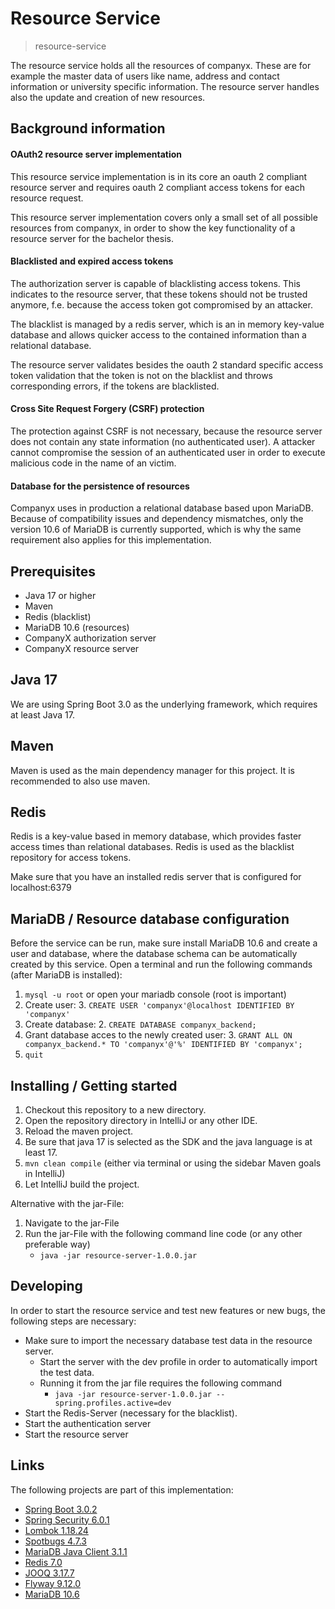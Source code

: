# Resource Service

> resource-service

The resource service holds all the resources of companyx.
These are for example the master data of users like name, address and contact information or
university specific information.
The resource server handles also the update and creation of new resources.

## Background information

#### OAuth2 resource server implementation

This resource service implementation is in its core an oauth 2 compliant resource server
and requires oauth 2 compliant access tokens for each resource request.

This resource server implementation covers only a small set of all possible resources from companyx,
in order to show the key functionality of a resource server for the bachelor thesis.

#### Blacklisted and expired access tokens

The authorization server is capable of blacklisting access tokens.
This indicates to the resource server, that these tokens should not be trusted anymore, f.e. because the access token
got compromised
by an attacker.

The blacklist is managed by a redis server, which is an in memory key-value database and allows
quicker access to the contained information than a relational database.

The resource server validates besides the oauth 2 standard specific access token validation
that the token is not on the blacklist and throws corresponding errors, if the tokens are blacklisted.

#### Cross Site Request Forgery (CSRF) protection

The protection against CSRF is not necessary, because the resource server does not contain
any state information (no authenticated user).
A attacker cannot compromise the session of an authenticated user in order to execute
malicious code in the name of an victim.

#### Database for the persistence of resources

Companyx uses in production a relational database based upon MariaDB.
Because of compatibility issues and dependency mismatches, only the version 10.6 of MariaDB is
currently supported, which is why the same requirement also applies for this implementation.

## Prerequisites

* Java 17 or higher
* Maven
* Redis (blacklist)
* MariaDB 10.6 (resources)
* CompanyX authorization server
* CompanyX resource server

## Java 17

We are using Spring Boot 3.0 as the underlying framework, which requires at least Java 17.

## Maven

Maven is used as the main dependency manager for this project.
It is recommended to also use maven.

## Redis

Redis is a key-value based in memory database, which provides faster access times than relational databases.
Redis is used as the blacklist repository for access tokens.

Make sure that you have an installed redis server that is configured for localhost:6379

## MariaDB / Resource database configuration

Before the service can be run, make sure install MariaDB 10.6 and create a
user and database, where the database schema can be automatically created by this service.
Open a terminal and run the following commands (after MariaDB is installed):

1. `mysql -u root` or open your mariadb console (root is important)
2. Create user:
    3. `CREATE USER 'companyx'@localhost IDENTIFIED BY 'companyx'`
4. Create database:
    2. `CREATE DATABASE companyx_backend;`
3. Grant database acces to the newly created user:
    3. `GRANT ALL ON companyx_backend.* TO 'companyx'@'%' IDENTIFIED BY 'companyx';`
4. `quit`

## Installing / Getting started

1. Checkout this repository to a new directory.
2. Open the repository directory in IntelliJ or any other IDE.
3. Reload the maven project.
4. Be sure that java 17 is selected as the SDK and the java language is at least 17.
5. `mvn clean compile` (either via terminal or using the sidebar Maven goals in IntelliJ)
6. Let IntelliJ build the project.

Alternative with the jar-File:
1. Navigate to the jar-File
2. Run the jar-File with the following command line code (or any other preferable way)
   * `java -jar resource-server-1.0.0.jar`

## Developing

In order to start the resource service and test new features or new bugs, the following steps are necessary:

* Make sure to import the necessary database test data in the resource server.
    * Start the server with the dev profile in order to automatically import the test data.
    * Running it from the jar file requires the following command
        * `java -jar resource-server-1.0.0.jar --spring.profiles.active=dev`
* Start the Redis-Server (necessary for the blacklist).
* Start the authentication server
* Start the resource server

## Links

The following projects are part of this implementation:

* [Spring Boot 3.0.2](https://spring.io/projects/spring-boot)
* [Spring Security 6.0.1](https://spring.io/projects/spring-security)
* [Lombok 1.18.24](https://projectlombok.org)
* [Spotbugs 4.7.3](https://spotbugs.github.io)
* [MariaDB Java Client 3.1.1](https://mariadb.com/kb/en/about-mariadb-connector-j/)
* [Redis 7.0](https://redis.io)
* [JOOQ 3.17.7](https://www.jooq.org)
* [Flyway 9.12.0](https://flywaydb.org)
* [MariaDB 10.6](https://mariadb.com)